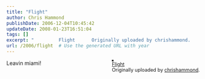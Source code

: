 ```yaml
---
title: "Flight"
author: Chris Hammond
publishDate: 2006-12-04T10:45:42
updateDate: 2008-01-23T16:51:04
tags: []
excerpt: "         Flight      Originally uploaded by chrishammond.    Leavin..."
url: /2006/flight  # Use the generated URL with year
---
```

<div style="float: right; margin-left: 10px; margin-bottom: 10px;">  <a href="https://www.flickr.com/photos/chammond/314049817/" title="photo sharing"><img src="https://static.flickr.com/108/314049817_bc3e56dbe0.jpg" alt="" style="border: solid 2px #000000;" /></a>  <br />  <span style="font-size: 0.9em; margin-top: 0px;">   <a href="https://www.flickr.com/photos/chammond/314049817/">Flight</a>   <br />   Originally uploaded by <a href="https://www.flickr.com/people/chammond/">chrishammond</a>.  </span> </div> Leavin miami! <br clear="all" />

